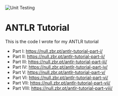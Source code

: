 ![Unit Testing](https://github.com/ambs/AntlrTutorial/actions/workflows/dotnet.yml/badge.svg)

# ANTLR Tutorial

This is the code I wrote for my ANTLR tutorial

 - Part I: https://null.zbr.pt/antlr-tutorial-part-i/
 - Part II: https://null.zbr.pt/antlr-tutorial-part-ii/
 - Part III: https://null.zbr.pt/antlr-tutorial-part-iii/
 - Part IV: https://null.zbr.pt/antlr-tutorial-part-iv/
 - Part V: https://null.zbr.pt/antlr-tutorial-part-v/
 - Part VI: https://null.zbr.pt/antlr-tutorial-part-vi/
 - Part VII: https://null.zbr.pt/antlr-tutorial-part-vii/
 - Part VIII: https://null.zbr.pt/antlr-tutorial-part-viii/
